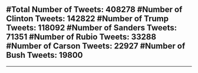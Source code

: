 #Total Number of Tweets: 408278 
#Number of Clinton Tweets: 142822
#Number of Trump Tweets: 118092
#Number of Sanders Tweets: 71351
#Number of Rubio Tweets: 33288
#Number of Carson Tweets: 22927
#Number of Bush Tweets: 19800
---
---
